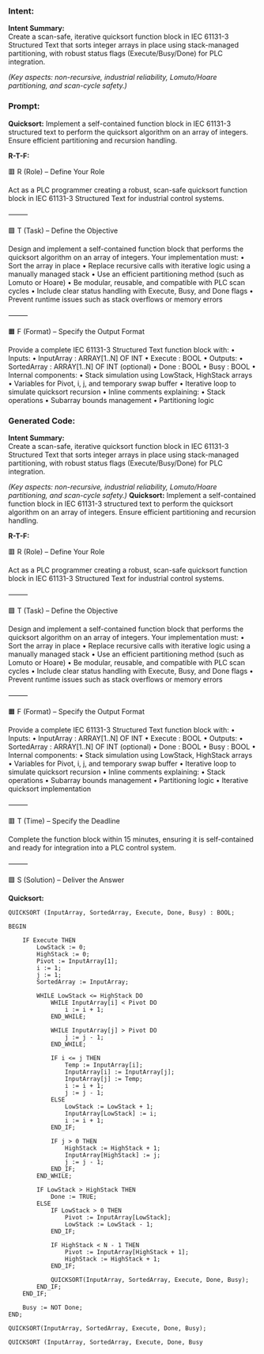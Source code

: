 ### Intent:
**Intent Summary:**  
Create a scan-safe, iterative quicksort function block in IEC 61131-3 Structured Text that sorts integer arrays in place using stack-managed partitioning, with robust status flags (Execute/Busy/Done) for PLC integration.  

*(Key aspects: non-recursive, industrial reliability, Lomuto/Hoare partitioning, and scan-cycle safety.)*

### Prompt:
**Quicksort:**
Implement a self-contained function block in IEC 61131-3 structured text to perform the quicksort algorithm on an array of integers. Ensure efficient partitioning and recursion handling.

**R-T-F:**

🟥 R (Role) – Define Your Role

Act as a PLC programmer creating a robust, scan-safe quicksort function block in IEC 61131-3 Structured Text for industrial control systems.

⸻

🟩 T (Task) – Define the Objective

Design and implement a self-contained function block that performs the quicksort algorithm on an array of integers. Your implementation must:
	•	Sort the array in place
	•	Replace recursive calls with iterative logic using a manually managed stack
	•	Use an efficient partitioning method (such as Lomuto or Hoare)
	•	Be modular, reusable, and compatible with PLC scan cycles
	•	Include clear status handling with Execute, Busy, and Done flags
	•	Prevent runtime issues such as stack overflows or memory errors

⸻

🟧 F (Format) – Specify the Output Format

Provide a complete IEC 61131-3 Structured Text function block with:
	•	Inputs:
	•	InputArray : ARRAY[1..N] OF INT
	•	Execute : BOOL
	•	Outputs:
	•	SortedArray : ARRAY[1..N] OF INT (optional)
	•	Done : BOOL
	•	Busy : BOOL
	•	Internal components:
	•	Stack simulation using LowStack, HighStack arrays
	•	Variables for Pivot, i, j, and temporary swap buffer
	•	Iterative loop to simulate quicksort recursion
	•	Inline comments explaining:
	•	Stack operations
	•	Subarray bounds management
	•	Partitioning logic

### Generated Code:
**Intent Summary:**  
Create a scan-safe, iterative quicksort function block in IEC 61131-3 Structured Text that sorts integer arrays in place using stack-managed partitioning, with robust status flags (Execute/Busy/Done) for PLC integration.  

*(Key aspects: non-recursive, industrial reliability, Lomuto/Hoare partitioning, and scan-cycle safety.)*
**Quicksort:**
Implement a self-contained function block in IEC 61131-3 structured text to perform the quicksort algorithm on an array of integers. Ensure efficient partitioning and recursion handling.

**R-T-F:**

🟥 R (Role) – Define Your Role

Act as a PLC programmer creating a robust, scan-safe quicksort function block in IEC 61131-3 Structured Text for industrial control systems.

⸻

🟩 T (Task) – Define the Objective

Design and implement a self-contained function block that performs the quicksort algorithm on an array of integers. Your implementation must:
	•	Sort the array in place
	•	Replace recursive calls with iterative logic using a manually managed stack
	•	Use an efficient partitioning method (such as Lomuto or Hoare)
	•	Be modular, reusable, and compatible with PLC scan cycles
	•	Include clear status handling with Execute, Busy, and Done flags
	•	Prevent runtime issues such as stack overflows or memory errors

⸻

🟧 F (Format) – Specify the Output Format

Provide a complete IEC 61131-3 Structured Text function block with:
	•	Inputs:
	•	InputArray : ARRAY[1..N] OF INT
	•	Execute : BOOL
	•	Outputs:
	•	SortedArray : ARRAY[1..N] OF INT (optional)
	•	Done : BOOL
	•	Busy : BOOL
	•	Internal components:
	•	Stack simulation using LowStack, HighStack arrays
	•	Variables for Pivot, i, j, and temporary swap buffer
	•	Iterative loop to simulate quicksort recursion
	•	Inline comments explaining:
	•	Stack operations
	•	Subarray bounds management
	•	Partitioning logic
	•	Iterative quicksort implementation

⸻

🟥 T (Time) – Specify the Deadline

Complete the function block within 15 minutes, ensuring it is self-contained and ready for integration into a PLC control system.

⸻

🟩 S (Solution) – Deliver the Answer

**Quicksort:**

	QUICKSORT (InputArray, SortedArray, Execute, Done, Busy) : BOOL;
	
	BEGIN
	
		IF Execute THEN
			LowStack := 0;
			HighStack := 0;
			Pivot := InputArray[1];
			i := 1;
			j := 1;
			SortedArray := InputArray;
			
			WHILE LowStack <= HighStack DO
				WHILE InputArray[i] < Pivot DO
					i := i + 1;
				END_WHILE;
				
				WHILE InputArray[j] > Pivot DO
					j := j - 1;
				END_WHILE;
				
				IF i <= j THEN
					Temp := InputArray[i];
					InputArray[i] := InputArray[j];
					InputArray[j] := Temp;
					i := i + 1;
					j := j - 1;
				ELSE
					LowStack := LowStack + 1;
					InputArray[LowStack] := i;
					i := i + 1;
				END_IF;
				
				IF j > 0 THEN
					HighStack := HighStack + 1;
					InputArray[HighStack] := j;
					j := j - 1;
				END_IF;
			END_WHILE;
			
			IF LowStack > HighStack THEN
				Done := TRUE;
			ELSE
				IF LowStack > 0 THEN
					Pivot := InputArray[LowStack];
					LowStack := LowStack - 1;
				END_IF;
				
				IF HighStack < N - 1 THEN
					Pivot := InputArray[HighStack + 1];
					HighStack := HighStack + 1;
				END_IF;
				
				QUICKSORT(InputArray, SortedArray, Execute, Done, Busy);
			END_IF;
		END_IF;
		
		Busy := NOT Done;
	END;
	
	QUICKSORT(InputArray, SortedArray, Execute, Done, Busy);
	
	QUICKSORT (InputArray, SortedArray, Execute, Done, Busy
